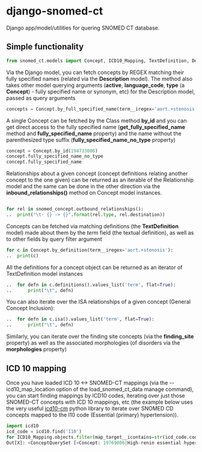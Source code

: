 django-snomed-ct
====================

Django app/model/utilities for quering SNOMED CT database.

## Simple functionality ##
```python
from snomed_ct.models import Concept, ICD10_Mapping, TextDefinition, Description, ISA
```

Via the Django model, you can fetch concepts by REGEX matching their fully specified names (related via the **Description** model).  The method also 
takes other model querying arguments (**active**, **language_code**, **type** (a **Concept**) - fully specified name or synonym, etc) for the Description model, passed as query arguments  

```python
concepts = Concept.by_full_specified_name(term__iregex='aort.+stenosis')
```

A single Concept can be fetched by the Class method **by_id** and you can get direct access to the fully specified name 
(**get_fully_specified_name** method and **fully_specified_name** property) and the name without the parenthesized type suffix (**fully_specified_name_no_type** property) 

```python
concept = Concept.by_id(194733006)
concept.fully_specified_name_no_type
concept.fully_specified_name
```
Relationships about a given concept (concept definitions relating another concept to 
the one given) can be returned as an iterable of the Relationship model and the same can be done in the other direction 
via the **inbound_relationships()** method on Concept model instances.

```python

for rel in snomed_concept.outbound_relationships():
..  print("\t- {} -> {}".format(rel.type, rel.destination))
```

Concepts can be fetched via matching definitions (the **TextDefinition** model) made about them by the _term_ field 
(the textual definition), as well as to other fields by query filter argument 

```python
for c in Concept.by_definition(term__iregex='aort.+stenosis'):
..  print(c)
```

All the definitions for a concept object can be returned as an iterator of TextDefinition model instances

```python
..  for defn in c.definitions().values_list('term', flat=True):
..      print("\t", defn)    
```        

You can also iterate over the ISA relationships of a given concept (General Concept Inclusion):

```python
..  for defn in c.isa().values_list('term', flat=True):
..      print("\t", defn)    
```

Similarly, you can iterate over the finding site concepts (via the **finding_site** property) as well as the associated 
morphologies (of disorders via the **morphologies** property)

## ICD 10 mapping ##
Once you have loaded ICD 10 <-> SNOMED-CT mappings (via the --icd10_map_location option of the load_snomed_ct_data 
manage command), you can start finding mappings by ICD10 codes, iterating over just those SNOMED-CT concepts with
ICD 10 mappings, etc (the example below uses the very useful [icd10-cm](https://pypi.org/project/icd10-cm/) 
python library to iterate over SNOMED CD concepts mapped to the I10 code (Essential (primary) hypertension)).

```python
import icd10
icd_code = icd10.find('I10')
for ICD10_Mapping.objects.filter(map_target__icontains=str(icd_code.code),map_rule='TRUE').concepts():
Out[X]: <ConceptQuerySet [<Concept: 19769006|High-renin essential hypertension (disorder)>, <Concept: 46481004|Low-renin essential hypertension (disorder)>, <Concept: 59720008|Sustained diastolic hypertension (disorder)>, <Concept: 78975002|Malignant essential hypertension (disorder)>, <Concept: 84094009|Rebound hypertension (disorder)>, <Concept: 170577003|Good hypertension control (finding)>, <Concept: 198945003|Benign essential hypertension complicating pregnancy, childbirth and the puerperium - delivered with postnatal complication (disorder)>, <Concept: 371125006|Labile essential hypertension (disorder)>, <Concept: 397748008|Hypertension with albuminuria (disorder)>, <Concept: 421731000|Hypertensive optic neuropathy (disorder)>, <Concept: 429457004|Systolic essential hypertension (disorder)>, <Concept: 449759005|Complication of systemic hypertensive disorder (disorder)>, <Concept: 712832005|Supine hypertension (disorder)>, <Concept: 717824007|Progressive arterial occlusive disease, hypertension, heart defect, bone fragility, brachysyndactyly syndrome (disorder)>, <Concept: 720568003|Brachydactyly and arterial hypertension syndrome (disorder)>]>

```